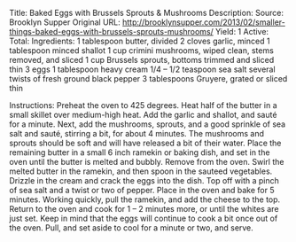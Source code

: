 Title: Baked Eggs with Brussels Sprouts & Mushrooms
Description: 
Source: Brooklyn Supper
Original URL: http://brooklynsupper.com/2013/02/smaller-things-baked-eggs-with-brussels-sprouts-mushrooms/
Yield: 1
Active: 
Total: 
Ingredients:
	1 tablespoon butter, divided
	2 cloves garlic, minced
	1 tablespoon minced shallot
	1 cup crimini mushrooms, wiped clean, stems removed, and sliced
	1 cup Brussels sprouts, bottoms trimmed and sliced thin
	3 eggs
	1 tablespoon heavy cream
	1/4 – 1/2 teaspoon sea salt
	several twists of fresh ground black pepper
	3 tablespoons Gruyere, grated or sliced thin

Instructions:
	Preheat the oven to 425 degrees.
	Heat half of the butter in a small skillet over medium-high heat. Add the garlic and shallot, and sauté for a minute. Next, add the mushrooms, sprouts, and a good sprinkle of sea salt and sauté, stirring a bit, for about 4 minutes. The mushrooms and sprouts should be soft and will have released a bit of their water.
	Place the remaining butter in a small 6 inch ramekin or baking dish, and set in the oven until the butter is melted and bubbly. Remove from the oven.
	Swirl the melted butter in the ramekin, and then spoon in the sauteed vegetables. Drizzle in the cream and crack the eggs into the dish. Top off with a pinch of sea salt and a twist or two of pepper.
	Place in the oven and bake for 5 minutes. Working quickly, pull the ramekin, and add the cheese to the top. Return to the oven and cook for 1 – 2 minutes more, or until the whites are just set. Keep in mind that the eggs will continue to cook a bit once out of the oven. Pull, and set aside to cool for a minute or two, and serve.

